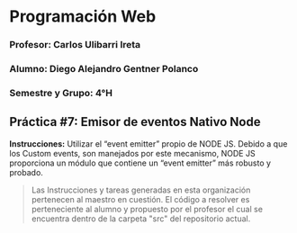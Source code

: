 # Programación Web



### Profesor: Carlos Ulibarri Ireta

### Alumno: Diego Alejandro Gentner Polanco

### Semestre y Grupo: 4°H



## Práctica #7: Emisor de eventos Nativo Node

**Instrucciones:** Utilizar el “event emitter” propio de NODE JS. Debido a que los Custom events, son manejados por este mecanismo, NODE JS proporciona un módulo que contiene un “event emitter” más robusto y probado.

> Las Instrucciones y tareas generadas en esta organización pertenecen al maestro en cuestión. El código a resolver es perteneciente al alumno y propuesto por el profesor el cual se encuentra dentro de la carpeta "src" del repositorio actual.